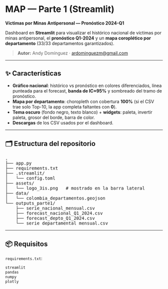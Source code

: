 # MAP — Parte 1 (Streamlit)  
**Víctimas por Minas Antipersonal — Pronóstico 2024-Q1**

Dashboard en **Streamlit** para visualizar el histórico nacional de víctimas por minas antipersonal, el **pronóstico Q1-2024** y un **mapa coroplético por departamento** (33/33 departamentos garantizados).

> **Autor:** Andy Domínguez · [ardominguezm@gmail.com](mailto:ardominguezm@gmail.com)

---

## ✨ Características

- **Gráfico nacional**: histórico vs pronóstico en colores diferenciados, línea punteada para el forecast, **banda de IC≈95%** y sombreado del tramo de pronóstico.
- **Mapa por departamento**: choropleth con cobertura **100%** (si el CSV trae solo Top-10, la app completa faltantes con **0**).
- **Tema oscuro** (fondo negro, texto blanco) + **widgets**: paleta, invertir paleta, grosor del borde, barra de color.
- **Descargas** de los CSV usados por el dashboard.

---

## 🗂️ Estructura del repositorio

<pre>
.
├── app.py
├── requirements.txt
├── .streamlit/
│   └── config.toml
├── assets/
│   └── logo_3is.png   # mostrado en la barra lateral
├── data/
│   └── colombia_departamentos.geojson
└── outputs_parte1/
    ├── serie_nacional_mensual.csv
    ├── forecast_nacional_Q1_2024.csv
    ├── forecast_depto_Q1_2024.csv
    └── serie_departamental_mensual.csv
</pre>

---

## 📦 Requisitos

`requirements.txt`:

```txt
streamlit
pandas
numpy
plotly
